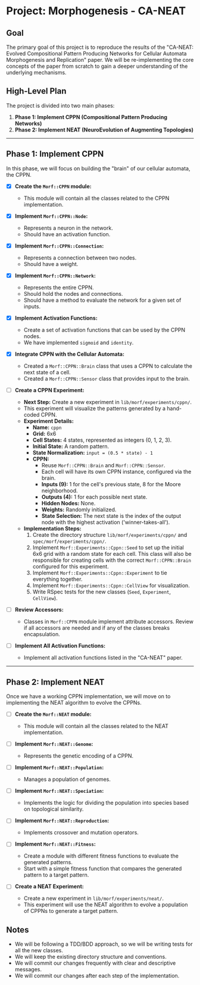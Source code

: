 # Project: Morphogenesis - CA-NEAT

## Goal

The primary goal of this project is to reproduce the results of the "CA-NEAT: Evolved
Compositional Pattern Producing Networks for Cellular Automata Morphogenesis and Replication" paper.
We will be re-implementing the core concepts of the paper from scratch to gain a deeper
understanding of the underlying mechanisms.

## High-Level Plan

The project is divided into two main phases:

1.  **Phase 1: Implement CPPN (Compositional Pattern Producing Networks)**
2.  **Phase 2: Implement NEAT (NeuroEvolution of Augmenting Topologies)**

---

## Phase 1: Implement CPPN

In this phase, we will focus on building the "brain" of our cellular automata, the CPPN.

- [x] **Create the `Morf::CPPN` module:**
  - This module will contain all the classes related to the CPPN implementation.

- [x] **Implement `Morf::CPPN::Node`:**
  - Represents a neuron in the network.
  - Should have an activation function.

- [x] **Implement `Morf::CPPN::Connection`:**
  - Represents a connection between two nodes.
  - Should have a weight.

- [x] **Implement `Morf::CPPN::Network`:**
  - Represents the entire CPPN.
  - Should hold the nodes and connections.
  - Should have a method to evaluate the network for a given set of inputs.

- [x] **Implement Activation Functions:**
  - Create a set of activation functions that can be used by the CPPN nodes.
  - We have implemented `sigmoid` and `identity`.

- [x] **Integrate CPPN with the Cellular Automata:**
  - Created a `Morf::CPPN::Brain` class that uses a CPPN to calculate the next state of a cell.
  - Created a `Morf::CPPN::Sensor` class that provides input to the brain.

- [ ] **Create a CPPN Experiment:**
  - **Next Step:** Create a new experiment in `lib/morf/experiments/cppn/`.
  - This experiment will visualize the patterns generated by a hand-coded CPPN.
  - **Experiment Details:**
    - **Name:** `cppn`
    - **Grid:** 6x6
    - **Cell States:** 4 states, represented as integers (0, 1, 2, 3).
    - **Initial State:** A random pattern.
    - **State Normalization:** `input = (0.5 * state) - 1`
    - **CPPN:**
      - Reuse `Morf::CPPN::Brain` and `Morf::CPPN::Sensor`.
      - Each cell will have its own CPPN instance, configured via the brain.
      - **Inputs (9):** 1 for the cell's previous state, 8 for the Moore neighborhood.
      - **Outputs (4):** 1 for each possible next state.
      - **Hidden Nodes:** None.
      - **Weights:** Randomly initialized.
      - **State Selection:** The next state is the index of the output node with the highest
        activation ('winner-takes-all').
  - **Implementation Steps:**
    1.  Create the directory structure `lib/morf/experiments/cppn/` and
        `spec/morf/experiments/cppn/`.
    2.  Implement `Morf::Experiments::Cppn::Seed` to set up the initial 6x6 grid with a random
        state for each cell. This class will also be responsible for creating cells with the
        correct `Morf::CPPN::Brain` configured for this experiment.
    3.  Implement `Morf::Experiments::Cppn::Experiment` to tie everything together.
    4.  Implement `Morf::Experiments::Cppn::CellView` for visualization.
    5.  Write RSpec tests for the new classes (`Seed`, `Experiment`, `CellView`).

- [ ] **Review Accessors:**
  - Classes in `Morf::CPPN` module implement attribute accessors. Review if all accessors are needed and if any of the classes breaks encapsulation.

- [ ] **Implement All Activation Functions:**
  - Implement all activation functions listed in the "CA-NEAT" paper.

---

## Phase 2: Implement NEAT

Once we have a working CPPN implementation, we will move on to implementing the NEAT algorithm to
evolve the CPPNs.

- [ ] **Create the `Morf::NEAT` module:**
  - This module will contain all the classes related to the NEAT implementation.

- [ ] **Implement `Morf::NEAT::Genome`:**
  - Represents the genetic encoding of a CPPN.

- [ ] **Implement `Morf::NEAT::Population`:**
  - Manages a population of genomes.

- [ ] **Implement `Morf::NEAT::Speciation`:**
  - Implements the logic for dividing the population into species based on topological similarity.

- [ ] **Implement `Morf::NEAT::Reproduction`:**
  - Implements crossover and mutation operators.

- [ ] **Implement `Morf::NEAT::Fitness`:**
  - Create a module with different fitness functions to evaluate the generated patterns.
  - Start with a simple fitness function that compares the generated pattern to a target pattern.

- [ ] **Create a NEAT Experiment:**
  - Create a new experiment in `lib/morf/experiments/neat/`.
  - This experiment will use the NEAT algorithm to evolve a population of CPPNs to generate a
    target pattern.

## Notes

- We will be following a TDD/BDD approach, so we will be writing tests for all the new classes.
- We will keep the existing directory structure and conventions.
- We will commit our changes frequently with clear and descriptive messages.
- We will commit our changes after each step of the implementation.
